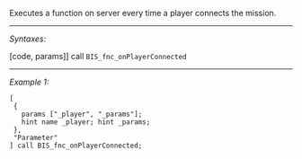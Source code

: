 Executes a function on server every time a player connects the mission.


---
*Syntaxes:*

[code, params]] call `BIS_fnc_onPlayerConnected`

---
*Example 1:*

```sqf
[ 
 {
   params ["_player", "_params"];
   hint name _player; hint _params;
 }, 
 "Parameter" 
] call BIS_fnc_onPlayerConnected;
```